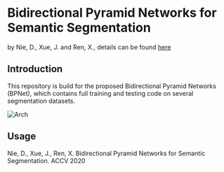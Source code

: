 # Bidirectional Pyramid Networks for Semantic Segmentation
by Nie, D., Xue, J. and Ren, X., details can be found [here](https://openaccess.thecvf.com/content/ACCV2020/html/Nie_Bidirectional_Pyramid_Networks_for_Semantic_Segmentation_ACCV_2020_paper.html) 

## Introduction
This repository is build for the proposed Bidirectional Pyramid Networks (BPNet), which contains full training and testing code on several segmentation datasets. 

![Arch](https://github.com/ginobilinie/BPNet/tree/master/img/arch1.png "Arch")

## Usage

Nie, D., Xue, J., Ren, X. Bidirectional Pyramid Networks for Semantic Segmentation. ACCV 2020
